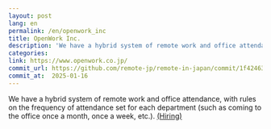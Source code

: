```yaml
---
layout: post
lang: en
permalink: /en/openwork_inc
title: OpenWork Inc.
description: 'We have a hybrid system of remote work and office attendance, with rules on the frequency of attendance set for each department (such as coming to the office once a month, once a week, etc.). (Hiring)'
categories: 
link: https://www.openwork.co.jp/
commit_url: https://github.com/remote-jp/remote-in-japan/commit/1f42463fa278ec6976af90175ef27509a22908f0
commit_at:  2025-01-16
---
```


<p>We have a hybrid system of remote work and office attendance, with rules on the frequency of attendance set for each department (such as coming to the office once a month, once a week, etc.). <a href="https://www.openwork.co.jp/recruit/">(Hiring)</a></p>
